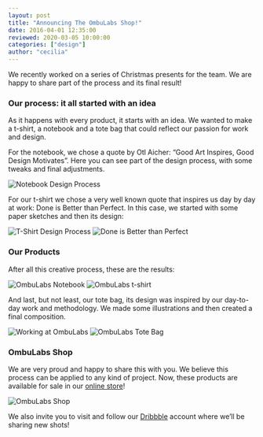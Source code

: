 ```yaml
---
layout: post
title: "Announcing The OmbuLabs Shop!"
date: 2016-04-01 12:35:00
reviewed: 2020-03-05 10:00:00
categories: ["design"]
author: "cecilia"
---
```


We recently worked on a series of Christmas presents for the team. We are happy to share part of the process and its final result!

<!--more-->

### Our process: it all started with an idea

As it happens with every product, it starts with an idea. We wanted to make a t-shirt, a notebook and a tote bag that could reflect our passion for work and design.

For the notebook, we chose a quote by Otl Aicher: “Good Art Inspires, Good Design Motivates”. Here you can see part of the design process, with some tweaks and final adjustments.

<img src="/blog/assets/images/ombu-labs-shop/notebook-design-process.png" alt="Notebook Design Process" class="full-img">

For our t-shirt we chose a very well known quote that inspires us day by day at work: Done is Better than Perfect. In this case, we started with some paper sketches and then its design:

<img src="/blog/assets/images/ombu-labs-shop/lettering-1.jpg" alt="T-Shirt Design Process" class="full-img">
<img src="/blog/assets/images/ombu-labs-shop/lettering-2.png" alt="Done is Better than Perfect" class="full-img">


### Our Products
After all this creative process, these are the results:

<img src="/blog/assets/images/ombu-labs-shop/notebook.png" alt="OmbuLabs Notebook" class="full-img">

<img src="/blog/assets/images/ombu-labs-shop/t-shirt.png" alt="OmbuLabs t-shirt" class="full-img">

And last, but not least, our tote bag, its design was inspired by our day-to-day work and methodology. We made some illustrations and then created a final composition.

<img src="/blog/assets/images/ombu-labs-shop/working-at-ombulabs.gif" alt="Working at OmbuLabs" class="full-img">

<img src="/blog/assets/images/ombu-labs-shop/totebag.png" alt="OmbuLabs Tote Bag" class="full-img">

### OmbuLabs Shop

We are very proud and happy to share this with you. We believe this process can be applied to any kind of project. Now, these products are available for sale in our [online store](http://shop.ombulabs.com/)!

<img src="/blog/assets/images/ombu-labs-shop/shop.jpg" alt="OmbuLabs Shop" class="full-img">

We also invite you to visit and follow our [Dribbble](https://dribbble.com/OmbuLabs) account where we’ll be sharing new shots!
